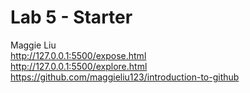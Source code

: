# Lab 5 - Starter
Maggie Liu  
http://127.0.0.1:5500/expose.html  
http://127.0.0.1:5500/explore.html  
https://github.com/maggieliu123/introduction-to-github
